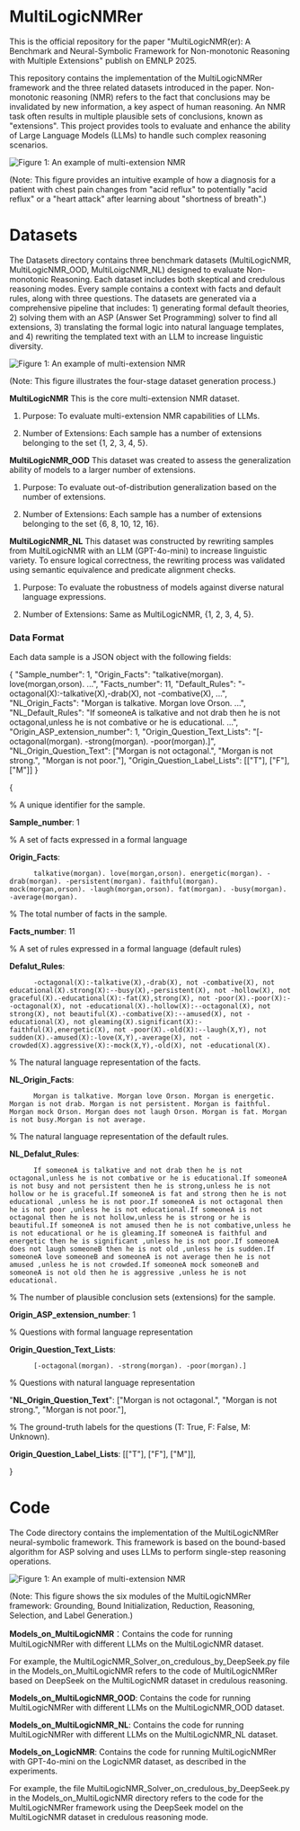 # MultiLogicNMRer
This is the official repository for the paper "MultiLogicNMR(er): A Benchmark and Neural-Symbolic Framework for Non-monotonic Reasoning with Multiple Extensions" publish on EMNLP 2025.

This repository contains the implementation of the MultiLogicNMRer framework and the three related datasets introduced in the paper. Non-monotonic reasoning (NMR) refers to the fact that conclusions may be invalidated by new information, a key aspect of human reasoning. An NMR task often results in multiple plausible sets of conclusions, known as "extensions". This project provides tools to evaluate and enhance the ability of Large Language Models (LLMs) to handle such complex reasoning scenarios.

![Figure 1: An example of multi-extension NMR](https://github.com/sysulic/MultiLogicNMRer/blob/main/multiextension_example.png)

(Note: This figure provides an intuitive example of how a diagnosis for a patient with chest pain changes from "acid reflux" to potentially "acid reflux" or a "heart attack" after learning about "shortness of breath".)


# Datasets
The Datasets directory contains three benchmark datasets (MultiLogicNMR, MultiLogicNMR_OOD, MultiLoigcNMR_NL) designed to evaluate Non-monotonic Reasoning. Each dataset includes both skeptical and credulous reasoning modes. Every sample contains a context with facts and default rules, along with three questions. The datasets are generated via a comprehensive pipeline that includes: 1) generating formal default theories, 2) solving them with an ASP (Answer Set Programming) solver to find all extensions, 3) translating the formal logic into natural language templates, and 4) rewriting the templated text with an LLM to increase linguistic diversity.

![Figure 1: An example of multi-extension NMR](https://github.com/sysulic/MultiLogicNMRer/blob/main/Dataset_Generate_Framework.png)

(Note: This figure illustrates the four-stage dataset generation process.)


**MultiLogicNMR** This is the core multi-extension NMR dataset.

1. Purpose: To evaluate multi-extension NMR capabilities of LLMs.

2. Number of Extensions: Each sample has a number of extensions belonging to the set {1, 2, 3, 4, 5}.


**MultiLogicNMR_OOD** This dataset was created to assess the generalization ability of models to a larger number of extensions.

1. Purpose: To evaluate out-of-distribution generalization based on the number of extensions.

2. Number of Extensions: Each sample has a number of extensions belonging to the set {6, 8, 10, 12, 16}.

**MultiLogicNMR_NL** This dataset was constructed by rewriting samples from MultiLogicNMR with an LLM (GPT-4o-mini) to increase linguistic variety. To ensure logical correctness, the rewriting process was validated using semantic equivalence and predicate alignment checks.

1. Purpose: To evaluate the robustness of models against diverse natural language expressions.


2. Number of Extensions: Same as MultiLogicNMR, {1, 2, 3, 4, 5}.


### Data Format

Each data sample is a JSON object with the following fields:

{
  "Sample_number": 1,
  "Origin_Facts": "talkative(morgan). love(morgan,orson). ...",
  "Facts_number": 11,
  "Default_Rules": "-octagonal(X):-talkative(X),-drab(X), not -combative(X), ...",
  "NL_Origin_Facts": "Morgan is talkative. Morgan love Orson. ...",
  "NL_Default_Rules": "If someoneA is talkative and not drab then he is not octagonal,unless he is not combative or he is educational. ...",
  "Origin_ASP_extension_number": 1,
  "Origin_Question_Text_Lists": "[-octagonal(morgan). -strong(morgan). -poor(morgan).]",
  "NL_Origin_Question_Text": ["Morgan is not octagonal.", "Morgan is not strong.", "Morgan is not poor."],
  "Origin_Question_Label_Lists": [["T"], ["F"], ["M"]]
}


{

% A unique identifier for the sample.

**Sample_number**: 1 

% A set of facts expressed in a formal language

**Origin_Facts**: 

          talkative(morgan). love(morgan,orson). energetic(morgan). -drab(morgan). -persistent(morgan). faithful(morgan). mock(morgan,orson). -laugh(morgan,orson). fat(morgan). -busy(morgan). -average(morgan). 

% The total number of facts in the sample.

**Facts_number**: 11

% A set of rules expressed in a formal language (default rules)

**Defalut_Rules**: 

          -octagonal(X):-talkative(X),-drab(X), not -combative(X), not educational(X).strong(X):--busy(X),-persistent(X), not -hollow(X), not graceful(X).-educational(X):-fat(X),strong(X), not -poor(X).-poor(X):--octagonal(X), not -educational(X).-hollow(X):--octagonal(X), not strong(X), not beautiful(X).-combative(X):--amused(X), not -educational(X), not gleaming(X).significant(X):-faithful(X),energetic(X), not -poor(X).-old(X):--laugh(X,Y), not sudden(X).-amused(X):-love(X,Y),-average(X), not -crowded(X).aggressive(X):-mock(X,Y),-old(X), not -educational(X).

% The natural language representation of the facts.

**NL_Origin_Facts**: 

          Morgan is talkative. Morgan love Orson. Morgan is energetic. Morgan is not drab. Morgan is not persistent. Morgan is faithful. Morgan mock Orson. Morgan does not laugh Orson. Morgan is fat. Morgan is not busy.Morgan is not average.

% The natural language representation of the default rules.

**NL_Defalut_Rules**: 

          If someoneA is talkative and not drab then he is not octagonal,unless he is not combative or he is educational.If someoneA is not busy and not persistent then he is strong,unless he is not hollow or he is graceful.If someoneA is fat and strong then he is not educational ,unless he is not poor.If someoneA is not octagonal then he is not poor ,unless he is not educational.If someoneA is not octagonal then he is not hollow,unless he is strong or he is beautiful.If someoneA is not amused then he is not combative,unless he is not educational or he is gleaming.If someoneA is faithful and energetic then he is significant ,unless he is not poor.If someoneA does not laugh someoneB then he is not old ,unless he is sudden.If someoneA love someoneB and someoneA is not average then he is not amused ,unless he is not crowded.If someoneA mock someoneB and someoneA is not old then he is aggressive ,unless he is not educational. 

% The number of plausible conclusion sets (extensions) for the sample.

**Origin_ASP_extension_number**: 1 

% Questions with formal language representation

**Origin_Question_Text_Lists**:

          [-octagonal(morgan). -strong(morgan). -poor(morgan).] 

% Questions with natural language representation

"**NL_Origin_Question_Text**": ["Morgan is not octagonal.", "Morgan is not strong.", "Morgan is not poor."], 

% The ground-truth labels for the questions (T: True, F: False, M: Unknown).

**Origin_Question_Label_Lists**: [["T"], ["F"], ["M"]], 

}

# Code

The Code directory contains the implementation of the MultiLogicNMRer neural-symbolic framework. This framework is based on the bound-based algorithm for ASP solving and uses LLMs to perform single-step reasoning operations.

 ![Figure 1: An example of multi-extension NMR](https://github.com/sysulic/MultiLogicNMRer/blob/main/Framework.png)
 
 (Note: This figure shows the six modules of the MultiLogicNMRer framework: Grounding, Bound Initialization, Reduction, Reasoning, Selection, and Label Generation.)


**Models_on_MultiLogicNMR**：Contains the code for running MultiLogicNMRer with different LLMs on the MultiLogicNMR dataset.

For example, the MultiLogicNMR_Solver_on_credulous_by_DeepSeek.py file in the Models_on_MultiLogicNMR refers to the code of MultiLogicNMRer based on DeepSeek on the MultiLogicNMR dataset in credulous reasoning.

**Models_on_MultiLogicNMR_OOD**: Contains the code for running MultiLogicNMRer with different LLMs on the MultiLogicNMR_OOD dataset.

**Models_on_MultiLogicNMR_NL**: Contains the code for running MultiLogicNMRer with different LLMs on the MultiLogicNMR_NL dataset.

**Models_on_LogicNMR**: Contains the code for running MultiLogicNMRer with GPT-4o-mini on the LogicNMR dataset, as described in the experiments.

For example, the file MultiLogicNMR_Solver_on_credulous_by_DeepSeek.py in the Models_on_MultiLogicNMR directory refers to the code for the MultiLogicNMRer framework using the DeepSeek model on the MultiLogicNMR dataset in credulous reasoning mode.
